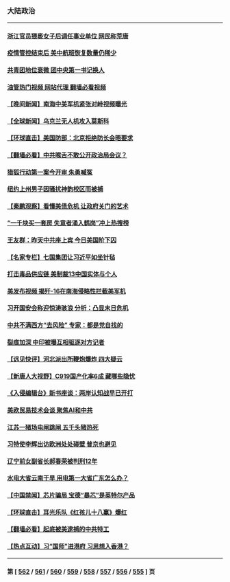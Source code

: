 ### 大陆政治
---
#### [浙江官员猥亵女子后调任事业单位 网民称荒唐](../../pages/ncid277/n14007258.md?05312045) 
#### [疫情管控结束后 美中航班恢复数量仍稀少](../../pages/ncid277/n14007255.md?05312045) 
#### [共青团地位衰微 团中央第一书记换人](../../pages/ncid277/n14007132.md?05312045) 
#### [油管热门视频 网站代理 翻墙必看视频](http://138.2.39.72:81/youtube.html?epic-marker?05312045)
#### [【晚间新闻】南海中美军机紧张对峙视频曝光](../../pages/ncid277/n14007215.md?05312045) 
#### [【全球新闻】乌克兰无人机攻入莫斯科](../../pages/ncid277/n14007216.md?05312045) 
#### [【环球直击】美国防部：北京拒绝防长会晤要求](../../pages/ncid277/n14006865.md?05312045) 
#### [【翻墙必看】中共喉舌不敢公开政治局会议？](../../pages/ncid277/n14007109.md?05312045) 
#### [猎狐行动第一案今开审 朱勇喊冤](../../pages/ncid277/n14007095.md?05312045) 
#### [纽约上州男子因骚扰神韵校区而被捕](../../pages/ncid277/n14006970.md?05312045) 
#### [【秦鹏观察】看懂美债危机 让政府关门的艺术](../../pages/ncid277/n14006955.md?05312045) 
#### [“一千块买一套房 失意者涌入鹤岗”冲上热搜榜](../../pages/ncid277/n14006648.md?05312045) 
#### [王友群：昨天中共座上宾 今日美国阶下囚](../../pages/ncid277/n14006884.md?05312045) 
#### [【名家专栏】七国集团让习近平如坐针毡](../../pages/ncid277/n14006699.md?05312045) 
#### [打击毒品供应链 美制裁13中国实体与个人](../../pages/ncid277/n14006915.md?05312045) 
#### [美发布视频 揭歼-16在南海侵略性拦截美军机](../../pages/ncid277/n14006894.md?05312045) 
#### [习开国安会称迎惊涛骇浪 分析：凸显末日危机](../../pages/ncid277/n14006840.md?05312045) 
#### [中共不满西方“去风险” 专家：都是党自找的](../../pages/ncid277/n14006877.md?05312045) 
#### [裂痕加深 中印被曝互相驱逐对方记者](../../pages/ncid277/n14006880.md?05312045) 
#### [【远见快评】河北派出所鞭炮爆炸 四大疑云](../../pages/ncid277/n14006729.md?05312045) 
#### [【新唐人大视野】C919国产化率6成 藏哪些隐忧](../../pages/ncid277/n14006849.md?05312045) 
#### [《入侵编辑台》新书座谈：两岸认知战早已开打](../../pages/ncid277/n14006626.md?05312045) 
#### [美欧贸易技术会谈 聚焦AI和中共](../../pages/ncid277/n14006766.md?05312045) 
#### [江苏一猪场电闸跳闸 五千头猪热死](../../pages/ncid277/n14006664.md?05312045) 
#### [习特使李辉出访欧洲处处碰壁 普京也避见](../../pages/ncid277/n14006285.md?05312045) 
#### [辽宁前女副省长郝春荣被判刑12年](../../pages/ncid277/n14006640.md?05312045) 
#### [水电大省云南干旱 用电第一大省广东怎么办？](../../pages/ncid277/n14006551.md?05312045) 
#### [【中国禁闻】芯片骗局 宝德“暴芯”是英特尔产品](../../pages/ncid277/n14006121.md?05312045) 
#### [【环球直击】耳光乐队《红孩儿十八赢》爆红](../../pages/ncid277/n14006181.md?05312045) 
#### [【翻墙必看】起底被美逮捕的中共特工](../../pages/ncid277/n14006369.md?05312045) 
#### [【热点互动】习“国师”进港府 习思想入香港？](../../pages/ncid277/n14006201.md?05312045) 

---
#### 第 [ [562](./562.md?05312045) / [561](./561.md?05312045) / [560](./560.md?05312045) / [559](./559.md?05312045) / [558](./558.md?05312045) / [557](./557.md?05312045) / [556](./556.md?05312045) / [555](./555.md?05312045) ] 页
